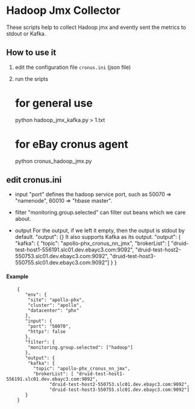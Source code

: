 # Hadoop Jmx Collector

These scripts help to collect Hadoop jmx and evently sent the metrics to stdout or Kafka. 

## How to use it
  
  1. edit the configuration file `cronus.ini` (json file)
     
  2. run the sripts
  
        # for general use
        python hadoop_jmx_kafka.py > 1.txt
        # for eBay cronus agent
        python cronus_hadoop_jmx.py
      
## edit cronus.ini

* input
"port" defines the hadoop service port, such as 50070 => "namenode", 60010 => "hbase master".

* filter
"monitoring.group.selected" can filter out beans which we care about. 

* output
For the output, if we left it empty, then the output is stdout by default. 
        "output": {}
It also supports Kafka as its output. 
        "output": {
          "kafka": {
            "topic": "apollo-phx_cronus_nn_jmx",
            "brokerList": [ "druid-test-host1-556191.slc01.dev.ebayc3.com:9092",
                            "druid-test-host2-550753.slc01.dev.ebayc3.com:9092",
                            "druid-test-host3-550755.slc01.dev.ebayc3.com:9092"]
          }
        }
      
#### Example
        {
           "env": {
            "site": "apollo-phx",
            "cluster": "apollo",
            "datacenter": "phx"
           },
           "input": {
            "port": "50070",
            "https": false
           },
           "filter": {
            "monitoring.group.selected": ["hadoop"]
           },
           "output": {
            "kafka": {
              "topic": "apollo-phx_cronus_nn_jmx",
              "brokerList": [ "druid-test-host1-556191.slc01.dev.ebayc3.com:9092",
                    "druid-test-host2-550753.slc01.dev.ebayc3.com:9092",
                    "druid-test-host3-550755.slc01.dev.ebayc3.com:9092"]
           }
        }

